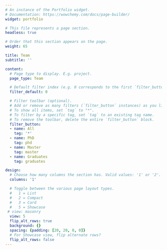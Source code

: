 ```yaml
---
# An instance of the Portfolio widget.
# Documentation: https://wowchemy.com/docs/page-builder/
widget: portfolio

# This file represents a page section.
headless: true

# Order that this section appears on the page.
weight: 65

title: Team
subtitle: ''

content:
  # Page type to display. E.g. project.
  page_type: Team

  # Default filter index (e.g. 0 corresponds to the first `filter_button` instance below).
  filter_default: 0

  # Filter toolbar (optional).
  # Add or remove as many filters (`filter_button` instances) as you like.
  # To show all items, set `tag` to "*".
  # To filter by a specific tag, set `tag` to an existing tag name.
  # To remove the toolbar, delete the entire `filter_button` block.
  filter_button:
  - name: All
    tag: '*'
  - name: PhD
    tag: phd
  - name: Master
    tag: master
  - name: Graduates
    tag: graduates

design:
  # Choose how many columns the section has. Valid values: '1' or '2'.
  columns: '1'

  # Toggle between the various page layout types.
  #   1 = List
  #   2 = Compact
  #   3 = Card
  #   5 = Showcase
 # view: masonry
  view: 5
  flip_alt_rows: true 
  background: {}
  spacing: {padding: [20, 20, 0, 0]}
  # For Showcase view, flip alternate rows?
  flip_alt_rows: false
---
```

